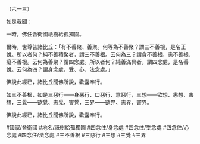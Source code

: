 （六一三）

如是我聞：

一時，佛住舍衛國祇樹給孤獨園。

爾時，世尊告諸比丘：「有不善聚、善聚。何等為不善聚？謂三不善根，是名正說。所以者何？純不善積聚者，謂三不善根。云何為三？謂貪不善根、恚不善根、癡不善根。云何為善聚？謂四念處。所以者何？純善滿具者，謂四念處，是名善說。云何為四？謂身念處，受、心、法念處。」

佛說此經已，諸比丘聞佛所說，歡喜奉行。

如三不善根，如是三惡行——身惡行、口惡行、意惡行，三想——欲想、恚想、害想，三覺——欲覺、恚覺、害覺，三界——欲界、恚界、害界。

佛說此經已，諸比丘聞佛所說，歡喜奉行。

#國家/舍衛國
#地名/祇樹給孤獨園
#四念住/身念處
#四念住/受念處
#四念住/心念處
#四念住/法念處
#三不善根
#三惡行
#三想
#三覺
#三界
